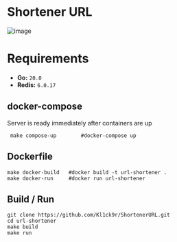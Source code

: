 # Shortener URL 

![image](https://ltdfoto.ru/image/isuAFp)

# Requirements
* **Go:** `20.0`
* **Redis:** `6.0.17`


## docker-compose
Server is ready immediately after containers are up
```shell
 make compose-up        #docker-compose up
```

## Dockerfile 
```shell
make docker-build   #docker build -t url-shortener .
make docker-run     #docker run url-shortener
```

## Build / Run

```shell
git clone https://github.com/Kl1ck9r/ShortenerURL.git
cd url-shortener
make build
make run 
```